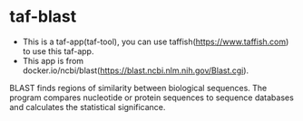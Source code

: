 # taf-blast

- This is a taf-app(taf-tool), you can use taffish(https://www.taffish.com) to use this taf-app.
- This app is from docker.io/ncbi/blast(https://blast.ncbi.nlm.nih.gov/Blast.cgi).

BLAST finds regions of similarity between biological sequences. The program compares nucleotide or protein sequences to sequence databases and calculates the statistical significance.
